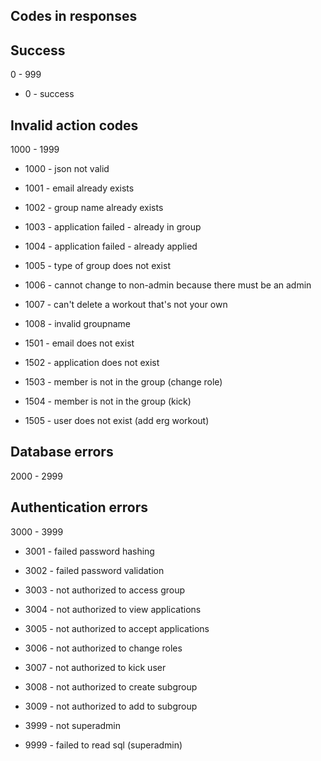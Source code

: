 ## Codes in responses

## Success

0 - 999

* 0 - success

## Invalid action codes

1000 - 1999

* 1000 - json not valid

* 1001 - email already exists
* 1002 - group name already exists
* 1003 - application failed - already in group
* 1004 - application failed - already applied
* 1005 - type of group does not exist
* 1006 - cannot change to non-admin because there must be an admin
* 1007 - can't delete a workout that's not your own
* 1008 - invalid groupname


* 1501 - email does not exist
* 1502 - application does not exist
* 1503 - member is not in the group (change role)
* 1504 - member is not in the group (kick)
* 1505 - user does not exist (add erg workout)

## Database errors

2000 - 2999

## Authentication errors

3000 - 3999

* 3001 - failed password hashing
* 3002 - failed password validation
* 3003 - not authorized to access group
* 3004 - not authorized to view applications
* 3005 - not authorized to accept applications
* 3006 - not authorized to change roles
* 3007 - not authorized to kick user
* 3008 - not authorized to create subgroup
* 3009 - not authorized to add to subgroup

* 3999 - not superadmin


* 9999 - failed to read sql (superadmin)